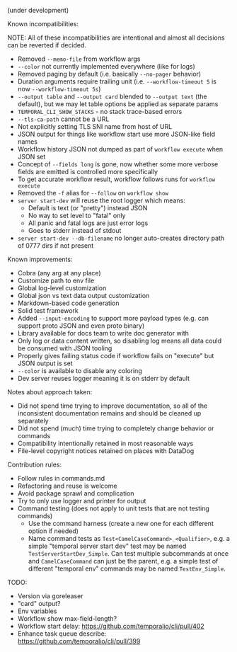 (under development)

Known incompatibilities:

NOTE: All of these incompatibilities are intentional and almost all decisions can be reverted if decided.

* Removed `--memo-file` from workflow args
* `--color` not currently implemented everywhere (like for logs)
* Removed paging by default (i.e. basically `--no-pager` behavior)
* Duration arguments require trailing unit (i.e. `--workflow-timeout 5` is now `--workflow-timeout 5s`)
* `--output table` and `--output card` blended to `--output text` (the default), but we may let table options be applied
  as separate params
* `TEMPORAL_CLI_SHOW_STACKS` - no stack trace-based errors
* `--tls-ca-path` cannot be a URL
* Not explicitly setting TLS SNI name from host of URL
* JSON output for things like workflow start use more JSON-like field names
* Workflow history JSON not dumped as part of `workflow execute` when JSON set
* Concept of `--fields long` is gone, now whether some more verbose fields are emitted is controlled more specifically
* To get accurate workflow result, workflow follows runs for `workflow execute`
* Removed the `-f` alias for `--follow` on `workflow show`
* `server start-dev` will reuse the root logger which means:
  * Default is text (or "pretty") instead JSON
  * No way to set level to "fatal" only
  * All panic and fatal logs are just error logs
  * Goes to stderr instead of stdout
* `server start-dev --db-filename` no longer auto-creates directory path of 0777 dirs if not present

Known improvements:

* Cobra (any arg at any place)
* Customize path to env file
* Global log-level customization
* Global json vs text data output customization
* Markdown-based code generation
* Solid test framework
* Added `--input-encoding` to support more payload types (e.g. can support proto JSON and even proto binary)
* Library available for docs team to write doc generator with
* Only log or data content written, so disabling log means all data could be consumed with JSON tooling
* Properly gives failing status code if workflow fails on "execute" but JSON output is set
* `--color` is available to disable any coloring
* Dev server reuses logger meaning it is on stderr by default

Notes about approach taken:

* Did not spend time trying to improve documentation, so all of the inconsistent documentation remains and should be
  cleaned up separately
* Did not spend (much) time trying to completely change behavior or commands
* Compatibility intentionally retained in most reasonable ways
* File-level copyright notices retained on places with DataDog

Contribution rules:

* Follow rules in commands.md
* Refactoring and reuse is welcome
* Avoid package sprawl and complication
* Try to only use logger and printer for output
* Command testing (does not apply to unit tests that are not testing commands)
  * Use the command harness (create a new one for each different option if needed)
  * Name command tests as `Test<CamelCaseCommand>_<Qualifier>`, e.g. a simple "temporal server start dev" test may be
    named `TestServerStartDev_Simple`. Can test multiple subcommands at once and `CamelCaseCommand` can just be the
    parent, e.g. a simple test of different "temporal env" commands may be named `TestEnv_Simple`.

TODO:

* Version via goreleaser
* "card" output?
* Env variables
* Workflow show max-field-length?
* Workflow start delay: https://github.com/temporalio/cli/pull/402
* Enhance task queue describe: https://github.com/temporalio/cli/pull/399